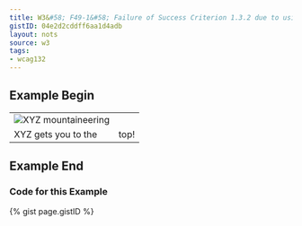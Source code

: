 ```yaml
---
title: W3&#58; F49-1&#58; Failure of Success Criterion 1.3.2 due to using an HTML layout table that does not make sense when linearized
gistID: 04e2d2cddff6aa1d4adb
layout: nots
source: w3
tags:
- wcag132
---
```


<h2 aria-describedby="{{ page.gistID }}">Example Begin</h2>
<div class="rendered-not">
<table>
<tr>
  <td ><img src="logo.gif" alt="XYZ mountaineering"></td>
  <td rowspan="2" valign="bottom">top!</td>
</tr>
<tr>
  <td>XYZ gets you to the</td>
</tr>
</table>
</div> <!-- rendered-not -->

<h2 aria-describedby="{{ page.gistID }}">Example End</h2>

<h3 aria-describedby="{{ page.gistID }}">Code for this Example</h3>
{% gist page.gistID %}
